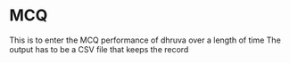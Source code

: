# MCQ
This is to enter the MCQ performance of dhruva over a length of time The output has to be a CSV file that keeps the record 
